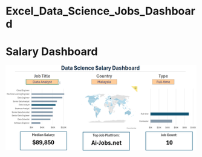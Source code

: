 # Excel_Data_Science_Jobs_Dashboard

# Salary Dashboard
![salary_dashboard](image/salary_dashboard.png)


